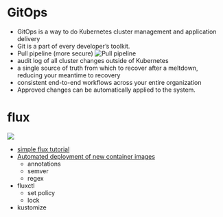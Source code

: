 # GitOps
- GitOps is a way to do Kubernetes cluster management and application delivery
- Git is a part of every developer’s toolkit.
- Pull pipeline  (more secure)
![Pull pipeline](https://lh3.googleusercontent.com/Wk1JGlUSTZQi4rRj7WnXfOwMdtI7zaM-y3SdUBB-jQV1-UmmwNk5X5qvAGZKoQp_KoAGtvlM-su9llIHNiUBD8QV0z4UyBD3o0IKqjUblMGuQqiX4cUY2XG1e_0drBy_MCxC62T8)
- audit log of all cluster changes outside of Kubernetes
- a single source of truth from which to recover after a meltdown, reducing your meantime to recovery
- consistent end-to-end workflows across your entire organization
 - Approved changes can be automatically applied to the system. 


# flux
 ![](https://fluxcd.io/img/flux-cd-diagram.png)
- [simple flux tutorial](https://github.com/bricef/gitops-tutorial)
- [Automated deployment of new container images](https://docs.fluxcd.io/en/1.17.1/references/automated-image-update.html)
    - annotations
    - semver
    - regex
- fluxctl
    - set policy
    - lock
- kustomize
